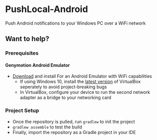 # PushLocal-Android
Push Android notifications to your Windows PC over a WiFi network

## Want to help?

### Prerequisites

#### Genymotion Android Emulator

  - [Download](https://www.genymotion.com/#!/download) and install For an Android Emulator with WiFi capabilities
    -  If using Windows 10, install the [latest version](https://www.virtualbox.org/wiki/Testbuilds) of VirtualBox seperately to avoid project-breaking bugs
    -  In VirtualBox, configure your device to run the second network adapter as a bridge to your networking card
  
### Project Setup

* Once the repository is pulled, run `gradlew` to init the project
* `gradlew assemble` to test the build
* Finally, import the repository as a Gradle project in your IDE
